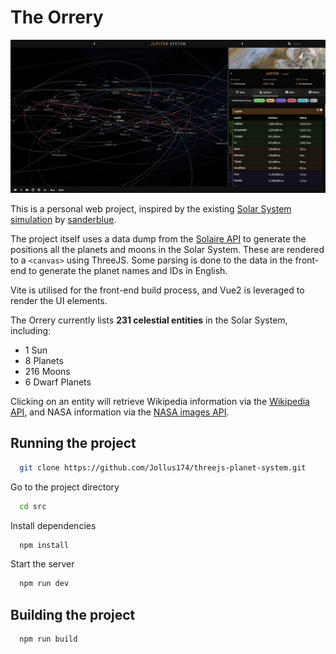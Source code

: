 # The Orrery

![Orrery Screenshot](orrery-screenshot.jpg)

This is a personal web project, inspired by the existing [Solar System simulation](http://sanderblue.github.io/solar-system-threejs/) by [sanderblue](https://github.com/sanderblue).

The project itself uses a data dump from the [Solaire API](https://api.le-systeme-solaire.net/en/) to generate the positions all the planets and moons in the Solar System.
These are rendered to a `<canvas>` using ThreeJS. Some parsing is done to the data in the front-end to generate the planet names and IDs in English.

Vite is utilised for the front-end build process, and Vue2 is leveraged to render the UI elements.

The Orrery currently lists **231 celestial entities** in the Solar System, including:

- 1 Sun
- 8 Planets
- 216 Moons
- 6 Dwarf Planets

Clicking on an entity will retrieve Wikipedia information via the [Wikipedia API](https://www.mediawiki.org/wiki/API:Main_page), and NASA information via the [NASA images API](https://images.nasa.gov/).

## Running the project

```bash
  git clone https://github.com/Jollus174/threejs-planet-system.git
```

Go to the project directory

```bash
  cd src
```

Install dependencies

```bash
  npm install
```

Start the server

```bash
  npm run dev
```

## Building the project

```bash
  npm run build
```
